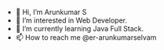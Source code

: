 - 👋 Hi, I’m Arunkumar S
- 👀 I’m interested in Web Developer.
- 🌱 I’m currently learning Java Full Stack.
- 📫 How to reach me @er-arunkumarselvam

<!---
er-arunkumarselvam/er-arunkumarselvam is a ✨ special ✨ repository because its `README.md` (this file) appears on your GitHub profile.
You can click the Preview link to take a look at your changes.
--->
